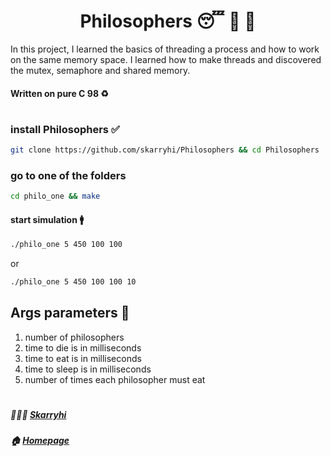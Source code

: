 <h1 align="center"> Philosophers 😴 🧐 🤔  </h1>

In this project, I learned the basics of threading a process and how to work on the same memory space. I learned how to make threads and discovered the mutex, semaphore and shared memory.
#### Written on pure C 98 ♻️
#
### install Philosophers ✅
```sh
git clone https://github.com/skarryhi/Philosophers && cd Philosophers
```
### go to one of the folders
```sh
cd philo_one && make
```
#### start simulation 🚹
```sh
./philo_one 5 450 100 100
```
or
```sh
./philo_one 5 450 100 100 10
```

## Args parameters 🥑
1. number of philosophers
2. time to die is in milliseconds
3. time to eat is in milliseconds
4. time to sleep is in milliseconds
5. number of times each philosopher must eat

#
##### 👩🏻‍💼 **[Skarryhi](https://github.com/skarryhi/)**

##### 🏠 [Homepage](https://github.com/skarryhi/Philosophers)


